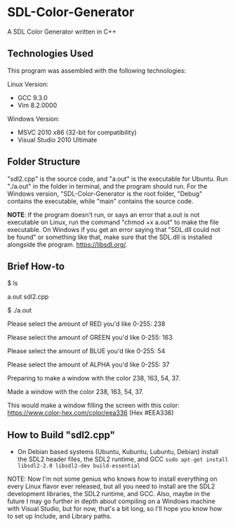 # SDL-Color-Generator

A SDL Color Generator written in C++ 

## Technologies Used

This program was assembled with the following technologies:

Linux Version:
* GCC 9.3.0
* Vim 8.2.0000

Windows Version:
* MSVC 2010 x86 (32-bit for compatibility)
* Visual Studio 2010 Ultimate

## Folder Structure

"sdl2.cpp" is the source code, and "a.out" is the executable for Ubuntu.  Run "./a.out" in the folder in terminal, and the program should run.  For the Windows version, "SDL-Color-Generator is the root folder, "Debug" contains the executable, while "main" contains the source code.  

**NOTE**: If the program doesn't run, or says an error that a.out is not executable on Linux, run the command "chmod +x a.out" to make the file executable.  On Windows if you get an error saying that "SDL.dll could not be found" or something like that, make sure that the SDL.dll is installed alongside the program.  https://libsdl.org/. 

## Brief How-to

$ ls

a.out  sdl2.cpp

$ ./a.out

Please select the amount of RED you'd like 0-255: 238

Please select the amount of GREEN you'd like 0-255: 163

Please select the amount of BLUE you'd like 0-255: 54

Please select the amount of ALPHA you'd like 0-255: 37

Preparing to make a window with the color 238, 163, 54, 37.

Made a window with the color 238, 163, 54, 37.

This would make a window filling the screen with this color: https://www.color-hex.com/color/eea336 (Hex #EEA336)

## How to Build "sdl2.cpp"

* On Debian based systems (Ubuntu, Kubuntu, Lubuntu, Debian) install the SDL2 header files, the SDL2 runtime, and GCC  `sudo apt-get install libsdl2-2.0 libsdl2-dev build-essential`

NOTE: Now I'm not some genius who knows how to install everything on every Linux flavor ever released, but all you need to install are the SDL2 development libraries, the SDL2 runtime, and GCC.  Also, maybe in the future I may go further in depth about compiling on a Windows machine with Visual Studio, but for now, that's a bit long, so I'll hope you know how to set up Include, and Library paths.  
